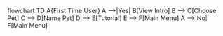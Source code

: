 flowchart TD
A{First Time User}
A -->|Yes| B[View Intro]
B --> C[Choose Pet]
C --> D[Name Pet]
D --> E[Tutorial]
E --> F[Main Menu]
A -->|No| F[Main Menu]
